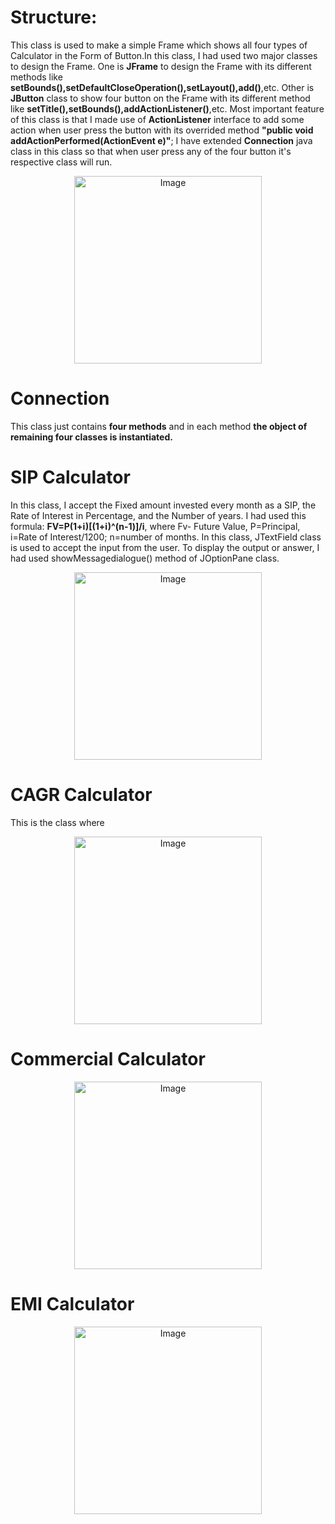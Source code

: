 # Structure:
This class is used to make a simple Frame which shows all four types of Calculator in the Form of Button.In this class, I had used two major classes to design the Frame. One is **JFrame** to design the Frame with its different methods like **setBounds(),setDefaultCloseOperation(),setLayout(),add()**,etc. Other is **JButton** class to show four button on the Frame with its different method like **setTitle(),setBounds(),addActionListener()**,etc. Most important feature of this class is that I made use of **ActionListener** interface to add some action when user press the button with its overrided method **"public void addActionPerformed(ActionEvent e)"**; I have extended **Connection** java class in this class so that when user press any of the four button it's respective class will run.
   <p align="center">
     <img src="https://github.com/user-attachments/assets/9c9aebbd-5a16-4788-b710-7754a8d3f8eb" alt="Image" width="300"/>
   </p>

# Connection
This class just contains **four methods** and in each method **the object of remaining four classes is instantiated.** 

# SIP Calculator
In this class, I accept the Fixed amount invested every month as a SIP, the Rate of Interest in Percentage, and the Number of years. I had used this formula:
**FV=P(1+i)[(1+i)^(n-1)]/i**, where Fv- Future Value, P=Principal, i=Rate of Interest/1200; n=number of months. In this class, JTextField class is used to accept the input from the user. To display the output or answer, I had used showMessagedialogue() method of JOptionPane class.
   <p align="center">
     <img src="https://github.com/user-attachments/assets/0e58911c-38fc-4183-a1b1-5226b2085059" alt="Image" width="300"/>
   </p>

# CAGR Calculator
This is the class where 
   <p align="center">
     <img src="https://github.com/user-attachments/assets/e60ec649-f1a6-43de-9408-d3a1af2f1130" alt="Image" width="300"/>
   </p>

# Commercial Calculator
   <p align="center">
     <img src="https://github.com/user-attachments/assets/04a6976b-91a8-4591-9a9f-b361c6ee67b1" alt="Image" width="300"/>
   </p>


# EMI Calculator
   <p align="center">
     <img src="https://github.com/user-attachments/assets/1c68cf5d-1390-459e-88fd-95dcbb1ff76b" alt="Image" width="300"/>
   </p>
